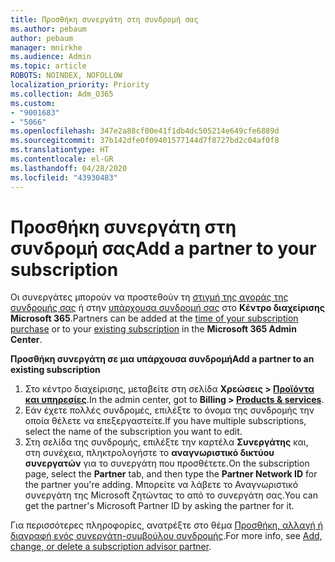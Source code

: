 ```yaml
---
title: Προσθήκη συνεργάτη στη συνδρομή σας
ms.author: pebaum
author: pebaum
manager: mnirkhe
ms.audience: Admin
ms.topic: article
ROBOTS: NOINDEX, NOFOLLOW
localization_priority: Priority
ms.collection: Adm_O365
ms.custom:
- "9001683"
- "5066"
ms.openlocfilehash: 347e2a88cf00e41f1db4dc505214e649cfe6889d
ms.sourcegitcommit: 37b142dfe0f09401577144d7f8727bd2c04af0f8
ms.translationtype: HT
ms.contentlocale: el-GR
ms.lasthandoff: 04/28/2020
ms.locfileid: "43930483"
---
```

# <a name="add-a-partner-to-your-subscription"></a><span data-ttu-id="e0216-102">Προσθήκη συνεργάτη στη συνδρομή σας</span><span class="sxs-lookup"><span data-stu-id="e0216-102">Add a partner to your subscription</span></span>

<span data-ttu-id="e0216-103">Οι συνεργάτες μπορούν να προστεθούν τη [στιγμή της αγοράς της συνδρομής σας](https://docs.microsoft.com/microsoft-365/admin/misc/add-partner?view=o365-worldwide#add-a-partner-at-the-time-of-purchase) ή στην [υπάρχουσα συνδρομή σας](https://docs.microsoft.com/microsoft-365/admin/misc/add-partner?view=o365-worldwide#add-a-partner-to-an-existing-subscription) στο **Κέντρο διαχείρισης Microsoft 365**.</span><span class="sxs-lookup"><span data-stu-id="e0216-103">Partners can be added at the [time of your subscription purchase](https://docs.microsoft.com/microsoft-365/admin/misc/add-partner?view=o365-worldwide#add-a-partner-at-the-time-of-purchase) or to your [existing subscription](https://docs.microsoft.com/microsoft-365/admin/misc/add-partner?view=o365-worldwide#add-a-partner-to-an-existing-subscription) in the **Microsoft 365 Admin Center**.</span></span>

<span data-ttu-id="e0216-104">**Προσθήκη συνεργάτη σε μια υπάρχουσα συνδρομή**</span><span class="sxs-lookup"><span data-stu-id="e0216-104">**Add a partner to an existing subscription**</span></span>

1. <span data-ttu-id="e0216-105">Στο κέντρο διαχείρισης, μεταβείτε στη σελίδα **Χρεώσεις > [Προϊόντα και υπηρεσίες](https://go.microsoft.com/fwlink/p/?linkid=842054)**.</span><span class="sxs-lookup"><span data-stu-id="e0216-105">In the admin center, got to **Billing > [Products & services](https://go.microsoft.com/fwlink/p/?linkid=842054)**.</span></span> 
2. <span data-ttu-id="e0216-106">Εάν έχετε πολλές συνδρομές, επιλέξτε το όνομα της συνδρομής την οποία θέλετε να επεξεργαστείτε.</span><span class="sxs-lookup"><span data-stu-id="e0216-106">If you have multiple subscriptions, select the name of the subscription you want to edit.</span></span> 
3. <span data-ttu-id="e0216-107">Στη σελίδα της συνδρομής, επιλέξτε την καρτέλα **Συνεργάτης** και, στη συνέχεια, πληκτρολογήστε το **αναγνωριστικό δικτύου συνεργατών** για το συνεργάτη που προσθέτετε.</span><span class="sxs-lookup"><span data-stu-id="e0216-107">On the subscription page, select the **Partner** tab, and then type the **Partner Network ID** for the partner you're adding.</span></span> <span data-ttu-id="e0216-108">Μπορείτε να λάβετε το Αναγνωριστικό συνεργάτη της Microsoft ζητώντας το από το συνεργάτη σας.</span><span class="sxs-lookup"><span data-stu-id="e0216-108">You can get the partner's Microsoft Partner ID by asking the partner for it.</span></span> 

<span data-ttu-id="e0216-109">Για περισσότερες πληροφορίες, ανατρέξτε στο θέμα [Προσθήκη, αλλαγή ή διαγραφή ενός συνεργάτη-συμβούλου συνδρομής](https://docs.microsoft.com/microsoft-365/admin/misc/add-partner).</span><span class="sxs-lookup"><span data-stu-id="e0216-109">For more info, see [Add, change, or delete a subscription advisor partner](https://docs.microsoft.com/microsoft-365/admin/misc/add-partner).</span></span> 
